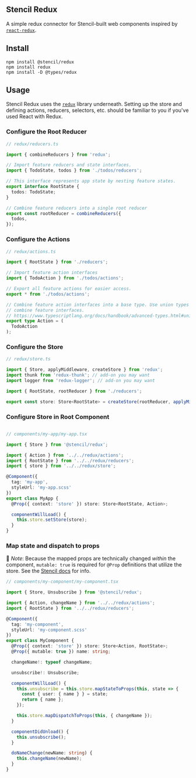 ## Stencil Redux

A simple redux connector for Stencil-built web components inspired by [`react-redux`](https://github.com/reduxjs/react-redux).

## Install

```
npm install @stencil/redux
npm install redux
npm install -D @types/redux
```

## Usage

Stencil Redux uses the [`redux`](https://github.com/reduxjs/redux/) library underneath. Setting up the store and defining actions, reducers, selectors, etc. should be familiar to you if you've used React with Redux.

### Configure the Root Reducer

```typescript
// redux/reducers.ts

import { combineReducers } from 'redux';

// Import feature reducers and state interfaces.
import { TodoState, todos } from './todos/reducers';

// This interface represents app state by nesting feature states.
export interface RootState {
  todos: TodoState;
}

// Combine feature reducers into a single root reducer
export const rootReducer = combineReducers({
  todos,
});
```

### Configure the Actions

```typescript
// redux/actions.ts

import { RootState } from './reducers';

// Import feature action interfaces
import { TodoAction } from './todos/actions';

// Export all feature actions for easier access.
export * from './todos/actions';

// Combine feature action interfaces into a base type. Use union types to
// combine feature interfaces.
// https://www.typescriptlang.org/docs/handbook/advanced-types.html#union-types
export type Action = (
  TodoAction
);
```

### Configure the Store

```typescript
// redux/store.ts

import { Store, applyMiddleware, createStore } from 'redux';
import thunk from 'redux-thunk'; // add-on you may want
import logger from 'redux-logger'; // add-on you may want

import { RootState, rootReducer } from './reducers';

export const store: Store<RootState> = createStore(rootReducer, applyMiddleware(thunk, logger));
```

### Configure Store in Root Component

```typescript

// components/my-app/my-app.tsx

import { Store } from '@stencil/redux';

import { Action } from '../../redux/actions';
import { RootState } from '../../redux/reducers';
import { store } from '../../redux/store';

@Component({
  tag: 'my-app',
  styleUrl: 'my-app.scss'
})
export class MyApp {
  @Prop({ context: 'store' }) store: Store<RootState, Action>;

  componentWillLoad() {
    this.store.setStore(store);
  }
}
```

### Map state and dispatch to props

:memo: *Note*: Because the mapped props are technically changed *within* the component, `mutable: true` is required for `@Prop` definitions that utilize the store. See the [Stencil docs](https://stenciljs.com/docs/properties#prop-value-mutability) for info.

```typescript
// components/my-component/my-component.tsx

import { Store, Unsubscribe } from '@stencil/redux';

import { Action, changeName } from '../../redux/actions';
import { RootState } from '../../redux/reducers';

@Component({
  tag: 'my-component',
  styleUrl: 'my-component.scss'
})
export class MyComponent {
  @Prop({ context: 'store' }) store: Store<Action, RootState>;
  @Prop({ mutable: true }) name: string;

  changeName!: typeof changeName;

  unsubscribe!: Unsubscribe;

  componentWillLoad() {
    this.unsubscribe = this.store.mapStateToProps(this, state => {
      const { user: { name } } = state;
      return { name };
    });

    this.store.mapDispatchToProps(this, { changeName });
  }

  componentDidUnload() {
    this.unsubscribe();
  }

  doNameChange(newName: string) {
    this.changeName(newName);
  }
}
```
